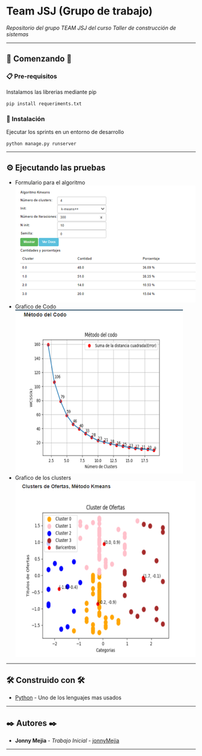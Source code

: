 # Team JSJ (Grupo de trabajo)

_Repositorio del grupo TEAM JSJ del curso Taller de construcción de sistemas_

---
## 🚀 Comenzando 🚀

### 📋 Pre-requisitos 

Instalamos las librerias mediante pip
```
pip install requeriments.txt
```

### 🔧 Instalación 

Ejecutar los sprints en un entorno de desarrollo

```
python manage.py runserver
```

---
## ⚙️ Ejecutando las pruebas 
* Formulario para el algoritmo
![PySocial](Kmeans_1.png)
* Grafico de Codo
![PySocial2](Kmeans_2.png)
* Grafico de los clusters
![PySocial3](Kmeans_3.png)

---
## 🛠️ Construido con 🛠️

* [Python](https://docs.python.org/3/) - Uno de los lenguajes mas usados


---
## ✒️ Autores ✒️

* **Jonny Mejia** - *Trabajo Inicial* - [jonnyMejia](https://github.com/jonnyMejia)
---

